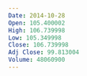 ```yaml
---
Date: 2014-10-28
Open: 105.400002
High: 106.739998
Low: 105.349998
Close: 106.739998
Adj Close: 99.813004
Volume: 48060900
---
```

